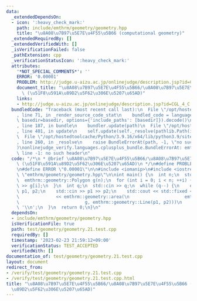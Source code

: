 ```yaml
---
data:
  _extendedDependsOn:
  - icon: ':heavy_check_mark:'
    path: include/emthrm/geometry/geometry.hpp
    title: "\u8A08\u7B97\u5E7E\u4F55\u5B66 (computational geometry)"
  _extendedRequiredBy: []
  _extendedVerifiedWith: []
  _isVerificationFailed: false
  _pathExtension: cpp
  _verificationStatusIcon: ':heavy_check_mark:'
  attributes:
    '*NOT_SPECIAL_COMMENTS*': ''
    ERROR: '0.00001'
    PROBLEM: http://judge.u-aizu.ac.jp/onlinejudge/description.jsp?id=CGL_4_C
    document_title: "\u8A08\u7B97\u5E7E\u4F55\u5B66/\u8A08\u7B97\u5E7E\u4F55\u5B66\
      \ (\u51F8\u591A\u89D2\u5F62\u306E\u5207\u65AD)"
    links:
    - http://judge.u-aizu.ac.jp/onlinejudge/description.jsp?id=CGL_4_C
  bundledCode: "Traceback (most recent call last):\n  File \"/opt/hostedtoolcache/Python/3.9.16/x64/lib/python3.9/site-packages/onlinejudge_verify/documentation/build.py\"\
    , line 71, in _render_source_code_stat\n    bundled_code = language.bundle(stat.path,\
    \ basedir=basedir, options={'include_paths': [basedir]}).decode()\n  File \"/opt/hostedtoolcache/Python/3.9.16/x64/lib/python3.9/site-packages/onlinejudge_verify/languages/cplusplus.py\"\
    , line 187, in bundle\n    bundler.update(path)\n  File \"/opt/hostedtoolcache/Python/3.9.16/x64/lib/python3.9/site-packages/onlinejudge_verify/languages/cplusplus_bundle.py\"\
    , line 401, in update\n    self.update(self._resolve(pathlib.Path(included), included_from=path))\n\
    \  File \"/opt/hostedtoolcache/Python/3.9.16/x64/lib/python3.9/site-packages/onlinejudge_verify/languages/cplusplus_bundle.py\"\
    , line 260, in _resolve\n    raise BundleErrorAt(path, -1, \"no such header\"\
    )\nonlinejudge_verify.languages.cplusplus_bundle.BundleErrorAt: emthrm/geometry/geometry.hpp:\
    \ line -1: no such header\n"
  code: "/*\n * @brief \u8A08\u7B97\u5E7E\u4F55\u5B66/\u8A08\u7B97\u5E7E\u4F55\u5B66\
    \ (\u51F8\u591A\u89D2\u5F62\u306E\u5207\u65AD)\n */\n#define PROBLEM \"http://judge.u-aizu.ac.jp/onlinejudge/description.jsp?id=CGL_4_C\"\
    \n#define ERROR \"0.00001\"\n\n#include <iomanip>\n#include <iostream>\n\n#include\
    \ \"emthrm/geometry/geometry.hpp\"\n\nint main() {\n  int n;\n  std::cin >> n;\n\
    \  emthrm::geometry::Polygon g(n);\n  for (int i = 0; i < n; ++i) {\n    std::cin\
    \ >> g[i];\n  }\n  int q;\n  std::cin >> q;\n  while (q--) {\n    emthrm::geometry::Point\
    \ p1, p2;\n    std::cin >> p1 >> p2;\n    std::cout << std::fixed << std::setprecision(6)\n\
    \              << emthrm::geometry::area(\n                     emthrm::geometry::cut_convex(\n\
    \                         g, emthrm::geometry::Line(p1, p2)))\n              <<\
    \ '\\n';\n  }\n  return 0;\n}\n"
  dependsOn:
  - include/emthrm/geometry/geometry.hpp
  isVerificationFile: true
  path: test/geometry/geometry.21.test.cpp
  requiredBy: []
  timestamp: '2023-02-23 21:59:12+09:00'
  verificationStatus: TEST_ACCEPTED
  verifiedWith: []
documentation_of: test/geometry/geometry.21.test.cpp
layout: document
redirect_from:
- /verify/test/geometry/geometry.21.test.cpp
- /verify/test/geometry/geometry.21.test.cpp.html
title: "\u8A08\u7B97\u5E7E\u4F55\u5B66/\u8A08\u7B97\u5E7E\u4F55\u5B66 (\u51F8\u591A\
  \u89D2\u5F62\u306E\u5207\u65AD)"
---
```

